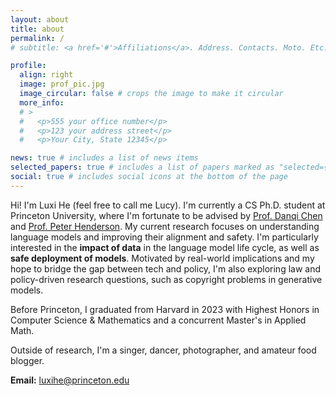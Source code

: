 ```yaml
---
layout: about
title: about
permalink: /
# subtitle: <a href='#'>Affiliations</a>. Address. Contacts. Moto. Etc.

profile:
  align: right
  image: prof_pic.jpg
  image_circular: false # crops the image to make it circular
  more_info: 
  # >
  #   <p>555 your office number</p>
  #   <p>123 your address street</p>
  #   <p>Your City, State 12345</p>

news: true # includes a list of news items
selected_papers: true # includes a list of papers marked as "selected={true}"
social: true # includes social icons at the bottom of the page
---
```


Hi! I'm Luxi He (feel free to call me Lucy). I'm currently a CS Ph.D. student at Princeton University, where I'm fortunate to be advised by [Prof. Danqi Chen](https://www.cs.princeton.edu/~danqic/) and [Prof. Peter Henderson](https://www.peterhenderson.co/). My current research focuses on understanding language models and improving their alignment and safety.  I'm particularly interested in the **impact of data** in the language model life cycle, as well as **safe deployment of models**. Motivated by real-world implications and my hope to bridge the gap between tech and policy, I'm also exploring law and policy-driven research questions, such as copyright problems in generative models. 

Before Princeton, I graduated from Harvard in 2023 with Highest Honors in Computer Science & Mathematics and a concurrent Master's in Applied Math. 

Outside of research, I'm a singer, dancer, photographer, and amateur food blogger. 

**Email:** luxihe@princeton.edu
